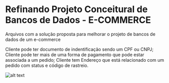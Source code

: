 # Refinando Projeto Conceitural de Bancos de Dados - E-COMMERCE
Arquivos com a solução proposta para melhorar o projeto de bancos de dados de um e-commerce

Cliente pode ter documento de indentificação sendo um CPF ou CNPJ;
Cliente pode ter mais de uma forma de pagamento que pode estar associada a um pedido;
Cliente tem Endereço que está relacionado com um pedido com status e código de rastreio.

![alt text](https://github.com/Calteryeker/db-review/blob/main/e-commerce_1.png?raw=true)
